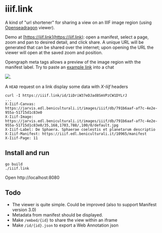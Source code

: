 # iiif.link

A kind of "url shortener" for sharing a view on an IIIF image region (using [Openseadragon](https://openseadragon.github.io/) viewer).

Demo at [https://iiif.link](https://iiif.link): open a manifest, select a page, zoom and pan to desired detail, and click share. A unique URL will be generated that can be shared over the internet; upon opening the URL the viewer will open at the saved zoom and position.

Opengraph meta tags allows a preview of the image region with the manifest label. Try to paste an [example link](https://iiif.link/id/1iDriW37eDJad8SmVPzCW1DYLrJ) into a chat

![](https://docuver.se/tmp/iiif.link-preview.png).

A `HEAD` request on a link display some data with _X-Iiif_ headers

    curl -I https://iiif.link/id/1iDriW37eDJad8SmVPzCW1DYLrJ
    ...
    X-Iiif-Canvas: https://jarvis.edl.beniculturali.it/images/iiif/db/791b6aaf-af7c-4e2e-955a-51715d1c83e0
    X-Iiif-Image: https://jarvis.edl.beniculturali.it/images/iiif/db/791b6aaf-af7c-4e2e-955a-51715d1c83e0/35,168,1703,788/,100/0/default.jpg
    X-Iiif-Label: De Sphaera. Sphaerae coelestis et planetarum descriptio
    X-Iiif-Manifest: https://iiif.edl.beniculturali.it/10965/manifest
    X-Iiif-Page: 11

## Install and run

    go build
    ./iiif.link

Open http://localhost:8080

## Todo

- The viewer is quite simple. Could be improved (also to support Manifest version 3.0)
- Metadata from manifest should be displayed.
- Make `/embed/{id}` to share the view within an iframe
- Make `/id/{id}.json` to export a Web Annotation json
